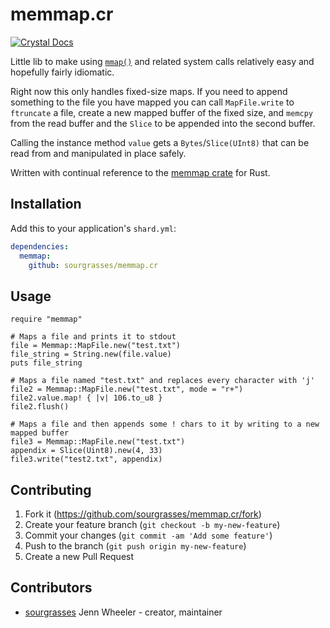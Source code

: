 # memmap.cr
[![Crystal Docs](https://img.shields.io/badge/Crystal-Docs-8A2BE2.svg)](https://sourgrasses.github.io/memmap/)

Little lib to make using [`mmap()`](http://man7.org/linux/man-pages/man2/mmap.2.html) and related system calls relatively easy and hopefully fairly idiomatic.

Right now this only handles fixed-size maps. If you need to append something to the file you have mapped you can call `MapFile.write` to `ftruncate` a file, create a new mapped buffer of the fixed size, and `memcpy` from the read buffer and the `Slice` to be appended into the second buffer.

Calling the instance method `value` gets a `Bytes`/`Slice(UInt8)` that can be read from and manipulated in place safely.

Written with continual reference to the [memmap crate](https://github.com/danburkert/memmap-rs) for Rust.

## Installation

Add this to your application's `shard.yml`:

```yaml
dependencies:
  memmap:
    github: sourgrasses/memmap.cr
```

## Usage

```crystal
require "memmap"

# Maps a file and prints it to stdout
file = Memmap::MapFile.new("test.txt")
file_string = String.new(file.value)
puts file_string

# Maps a file named "test.txt" and replaces every character with 'j'
file2 = Memmap::MapFile.new("test.txt", mode = "r+")
file2.value.map! { |v| 106.to_u8 }
file2.flush()

# Maps a file and then appends some ! chars to it by writing to a new mapped buffer
file3 = Memmap::MapFile.new("test.txt")
appendix = Slice(Uint8).new(4, 33)
file3.write("test2.txt", appendix)
```
## Contributing

1. Fork it (<https://github.com/sourgrasses/memmap.cr/fork>)
2. Create your feature branch (`git checkout -b my-new-feature`)
3. Commit your changes (`git commit -am 'Add some feature'`)
4. Push to the branch (`git push origin my-new-feature`)
5. Create a new Pull Request

## Contributors

- [sourgrasses](https://github.com/sourgrasses) Jenn Wheeler - creator, maintainer
